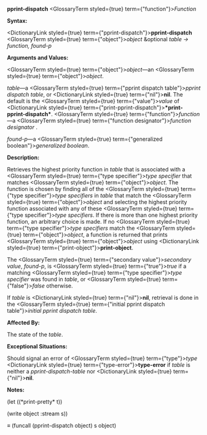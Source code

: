 **pprint-dispatch** <GlossaryTerm styled={true} term={"function"}><i>Function</i></GlossaryTerm> 



**Syntax:** 



<DictionaryLink styled={true} term={"pprint-dispatch"}><b>pprint-dispatch</b></DictionaryLink> <GlossaryTerm styled={true} term={"object"}><i>object</i></GlossaryTerm> &amp;optional *table → function, found-p* 



**Arguments and Values:** 



<GlossaryTerm styled={true} term={"object"}><i>object</i></GlossaryTerm>—an <GlossaryTerm styled={true} term={"object"}><i>object</i></GlossaryTerm>. 



*table*—a <GlossaryTerm styled={true} term={"pprint dispatch table"}><i>pprint dispatch table</i></GlossaryTerm>, or <DictionaryLink styled={true} term={"nil"}><b>nil</b></DictionaryLink>. The default is the <GlossaryTerm styled={true} term={"value"}><i>value</i></GlossaryTerm> of <DictionaryLink styled={true} term={"print-pprint-dispatch"}><b>\*print-pprint-dispatch\*</b></DictionaryLink>. <GlossaryTerm styled={true} term={"function"}><i>function</i></GlossaryTerm>—a <GlossaryTerm styled={true} term={"function designator"}><i>function designator</i></GlossaryTerm> . 



*found-p*—a <GlossaryTerm styled={true} term={"generalized boolean"}><i>generalized boolean</i></GlossaryTerm>. 



**Description:** 



Retrieves the highest priority function in *table* that is associated with a <GlossaryTerm styled={true} term={"type specifier"}><i>type specifier</i></GlossaryTerm> that matches <GlossaryTerm styled={true} term={"object"}><i>object</i></GlossaryTerm>. The function is chosen by finding all of the <GlossaryTerm styled={true} term={"type specifier"}><i>type specifiers</i></GlossaryTerm> in *table* that match the <GlossaryTerm styled={true} term={"object"}><i>object</i></GlossaryTerm> and selecting the highest priority function associated with any of these <GlossaryTerm styled={true} term={"type specifier"}><i>type specifiers</i></GlossaryTerm>. If there is more than one highest priority function, an arbitrary choice is made. If no <GlossaryTerm styled={true} term={"type specifier"}><i>type specifiers</i></GlossaryTerm> match the <GlossaryTerm styled={true} term={"object"}><i>object</i></GlossaryTerm>, a function is returned that prints <GlossaryTerm styled={true} term={"object"}><i>object</i></GlossaryTerm> using <DictionaryLink styled={true} term={"print-object"}><b>print-object</b></DictionaryLink>. 



The <GlossaryTerm styled={true} term={"secondary value"}><i>secondary value</i></GlossaryTerm>, *found-p*, is <GlossaryTerm styled={true} term={"true"}><i>true</i></GlossaryTerm> if a matching <GlossaryTerm styled={true} term={"type specifier"}><i>type specifier</i></GlossaryTerm> was found in *table*, or <GlossaryTerm styled={true} term={"false"}><i>false</i></GlossaryTerm> otherwise. 



If *table* is <DictionaryLink styled={true} term={"nil"}><b>nil</b></DictionaryLink>, retrieval is done in the <GlossaryTerm styled={true} term={"initial pprint dispatch table"}><i>initial pprint dispatch table</i></GlossaryTerm>. 



**Affected By:** 



The state of the *table*. 



**Exceptional Situations:** 



Should signal an error of <GlossaryTerm styled={true} term={"type"}><i>type</i></GlossaryTerm> <DictionaryLink styled={true} term={"type-error"}><b>type-error</b></DictionaryLink> if *table* is neither a *pprint-dispatch-table* nor <DictionaryLink styled={true} term={"nil"}><b>nil</b></DictionaryLink>. 



 



 



**Notes:** 



(let ((\*print-pretty\* t)) 



(write object :stream s)) 



*≡* (funcall (pprint-dispatch object) s object) 




